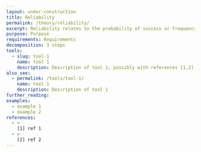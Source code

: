 ```yaml
---
layout: under-construction
title: Reliability
permalink: /theory/reliability/
excerpt: Reliability relates to the probability of success or frequency of failure. In the context of multiple plausible futures, without probabiliities, an alternative is the use of robustness metrics. In problems such as water supply, reliability can also be quantified within each plausible future, such that reliability and robustness are often seen together.
purpose: Purpose
requirements: Requirements
decomposition: 3 steps
tools:
  - slug: tool-1
    name: tool 1
    description: Description of tool 1, possibly with references [1,2]
also_see:
  - permalink: /tools/tool-1/
    name: tool 1
    description: Description of tool 1
further_reading:
examples:
  - example 1
  - example 2
references:
  - >
    [1] ref 1
  - >
    [2] ref 2
---
```

